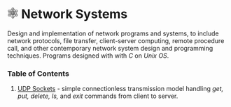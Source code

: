# <img src="UDP_Sockets/sample_data/network.png" data-canonical-src="UDP_Sockets/sample_data/network.png" width="25" height="25" /> Network Systems
Design and implementation of network programs and systems, to include network protocols, file transfer, client-server computing, remote procedure call, and other contemporary network system design and programming techniques. Programs designed with with *C* on *Unix OS*.

### Table of Contents
1. [UDP Sockets](UDP_Sockets) - simple connectionless transmission model handling *get, put, delete, ls,* and *exit* commands from client to server.
